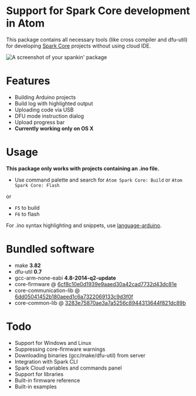 # Support for Spark Core development in Atom

This package contains all necessary tools (like cross compiler and dfu-util) for developing [Spark Core](http://spark.io/) projects without using cloud IDE.

![A screenshot of your spankin' package](http://cl.ly/image/2J142C1K0r0V/atom-spark-core.gif)

# Features

* Building Arduino projects
* Build log with highlighted output
* Uploading code via USB
* DFU mode instruction dialog
* Upload progress bar
* **Currently working only on OS X**

# Usage

**This package only works with projects containing an .ino file.**

* Use command palette and search for `Atom Spark Core: Build` or `Atom Spark Core: Flash`

or

* `F5` to build
* `F6` to flash

For .ino syntax highlighting and snippets, use [language-arduino](https://atom.io/packages/language-arduino).

# Bundled software

* make **3.82**
* dfu-util **0.7**
* gcc-arm-none-eabi **4.8-2014-q2-update**
* core-firmware @ [6cf8c10e0d1939e9aaed30a42cad7732d43dc81e](https://github.com/spark/core-firmware/tree/6cf8c10e0d1939e9aaed30a42cad7732d43dc81e)
* core-communication-lib @ [6dd05041452b180aeed1c6a7322069133c9d3f0f](https://github.com/spark/core-communication-lib/tree/6dd05041452b180aeed1c6a7322069133c9d3f0f)
* core-common-lib @ [3283e75870ae3a7a5256c8944313644f821dc89b](https://github.com/spark/core-common-lib/tree/3283e75870ae3a7a5256c8944313644f821dc89b)

# Todo

* Support for Windows and Linux
* Suppressing core-firmware warnings
* Downloading binaries (gcc/make/dfu-util) from server
* Integration with Spark CLI
* Spark Cloud variables and commands panel
* Support for libraries
* Built-in firmware reference
* Built-in examples
